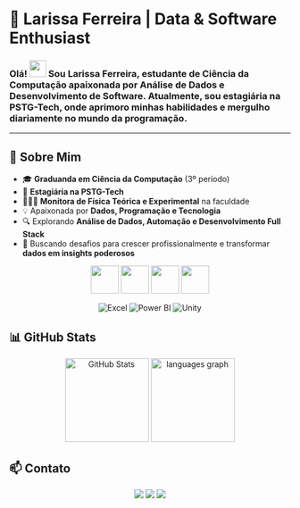        
# 🚀 **Larissa Ferreira | Data & Software Enthusiast**  

### Olá! <img src="https://raw.githubusercontent.com/MartinHeinz/MartinHeinz/master/wave.gif" width="30px"> Sou **Larissa Ferreira**, estudante de **Ciência da Computação** apaixonada por **Análise de Dados e Desenvolvimento de Software**. Atualmente, sou **estagiária na PSTG-Tech**, onde aprimoro minhas habilidades e mergulho diariamente no mundo da programação.  

---

## 📌 **Sobre Mim**  
- 🎓 **Graduanda em Ciência da Computação** (3º período)  
- 💼 **Estagiária na PSTG-Tech**
- 👩🏽‍🔬 **Monitora de Física Teórica e Experimental** na faculdade
- 💡 Apaixonada por **Dados, Programação e Tecnologia**  
- 🔍 Explorando **Análise de Dados, Automação e Desenvolvimento Full Stack**  
- 🎯 Buscando desafios para crescer profissionalmente e transformar **dados em insights poderosos**    
  
<div align="center">
<img src="https://cdn.jsdelivr.net/gh/devicons/devicon@latest/icons/c/c-original.svg" width="50" height="50" /> <img src="https://cdn.jsdelivr.net/gh/devicons/devicon@latest/icons/csharp/csharp-original.svg" width="50" height="50"/> <img src="https://cdn.jsdelivr.net/gh/devicons/devicon@latest/icons/python/python-original-wordmark.svg" width="50" height="50" />  <img src="https://cdn.jsdelivr.net/gh/devicons/devicon@latest/icons/mysql/mysql-plain-wordmark.svg" width="50" height="50"/>
          
![Excel](https://img.shields.io/badge/-Excel-217346?style=for-the-badge&logo=microsoft-excel&logoColor=white)  ![Power BI](https://img.shields.io/badge/-Power%20BI-F2C811?style=for-the-badge&logo=power-bi&logoColor=black) ![Unity](https://img.shields.io/badge/-Unity-000000?style=for-the-badge&logo=unity&logoColor=white)

          
</div>

## 📊 **GitHub Stats**  

<div align="center">
  <img src="https://github-readme-stats.vercel.app/api?username=Larissarff&theme=github_dark&hide_border=true&show_icons=true" alt="GitHub Stats" height="150" />
  <img src="https://github-readme-stats.vercel.app/api/top-langs?username=Larissarff&locale=pt-br&hide_title=false&layout=compact&card_width=320&langs_count=5&theme=github_dark&hide_border=true&order=2" height="150" alt="languages graph"  />
</div>  

## 📫 **Contato**  

<div align="center">
<a href="https://instagram.com/larissa.rff" target="_blank"><img loading="lazy" src="https://img.shields.io/badge/-Instagram-%23E4405F?style=for-the-badge&logo=instagram&logoColor=white" target="_blank"></a>
<a href = "mailto:larissa.rfferreira4800@gmail.com"><img loading="lazy" src="https://img.shields.io/badge/Gmail-D14836?style=for-the-badge&logo=gmail&logoColor=white" target="_blank"></a>
<a href="https://www.linkedin.com/in/larissa-ferreira-computer-science" target="_blank"><img loading="lazy" src="https://img.shields.io/badge/-LinkedIn-%230077B5?style=for-the-badge&logo=linkedin&logoColor=white" target="_blank"></a>    
</div>
